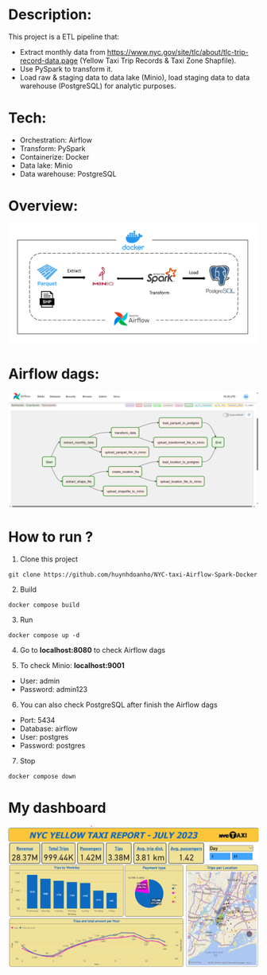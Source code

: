 # Description: 
This project is a ETL pipeline that:
- Extract monthly data from https://www.nyc.gov/site/tlc/about/tlc-trip-record-data.page (Yellow Taxi Trip Records & Taxi Zone Shapfile).
- Use PySpark to transform it.
- Load raw & staging data to data lake (Minio), load staging data to data warehouse (PostgreSQL) for analytic purposes.
# Tech:
- Orchestration: Airflow
- Transform: PySpark
- Containerize: Docker
- Data lake: Minio
- Data warehouse: PostgreSQL
# Overview:
![alt text](https://github.com/huynhdoanho/NYC-taxi-Airflow-Spark-Docker/blob/8155ab405139db559083a1dcac32379cc4cc3f5f/imgs/overview.png)
# Airflow dags:
![alt text](https://github.com/huynhdoanho/NYC-taxi-Airflow-Spark-Docker/blob/8155ab405139db559083a1dcac32379cc4cc3f5f/imgs/dag.png)
# How to run ?
1. Clone this project
```
git clone https://github.com/huynhdoanho/NYC-taxi-Airflow-Spark-Docker
```
2. Build
```
docker compose build
```
3. Run
```
docker compose up -d
```

4. Go to  <b>localhost:8080</b>  to check Airflow dags

5. To check Minio:  <b> localhost:9001 </b>
- User: admin
- Password: admin123

6. You can also check PostgreSQL after finish the Airflow dags
- Port: 5434
- Database: airflow
- User: postgres
- Password: postgres

7. Stop
```
docker compose down
```
# My dashboard
![alt text](https://github.com/huynhdoanho/NYC-taxi-Airflow-Spark-Docker/blob/29f8206ea9666a17c894dba976773466de959c1c/imgs/dashboard.png)
